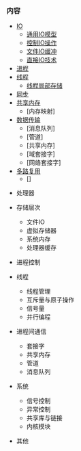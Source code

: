 
### 内容

- [IO](ch01)
    - [通用IO模型](ch01/01_通用IO模型.md)
    - [控制IO操作](ch01/02_控制IO操作.md)
    - [文件IO缓冲](ch01/03_文件IO缓冲.md)
    - [直接IO技术](ch01/04_直接IO技术.md)
- [进程](ch02)
- [线程](ch03)
    - [线程局部存储](ch03/04_线程局部存储.md)
- [同步](ch04)
- [共享内存](ch05)
    - [内存映射]
- [数据传输](ch06)
    - [消息队列]
    - [管道]
    - [共享内存]
    - [域套接字]
    - [网络套接字]
- [多路复用](ch07)
    - []

    

* 处理器

* 存储层次
    * 文件IO
    * 虚拟存储器
    * 系统内存
    * 处理器缓存

* 进程控制

* 线程
    * 线程管理
    * 互斥量与原子操作
    * 信号量
    * 并行编程

* 进程间通信
    * 套接字
    * 共享内存
    * 管道
    * 消息队列

* 系统
    * 信号控制
    * 异常控制
    * 共享库与链接
    * 内核模块

* 其他
